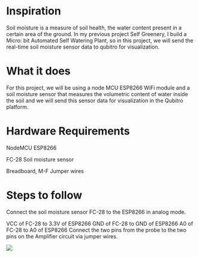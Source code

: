 
# Inspiration

Soil moisture is a measure of soil health, the water content present in a certain area of the ground. In my previous project Self Greenery, I build a Micro: bit Automated Self Watering Plant, so in this project, we will send the real-time soil moisture sensor data to qubitro for visualization.

# What it does

For this project, we will be using a node MCU ESP8266 WiFi module and a soil moisture sensor that measures the volumetric content of water inside the soil and we will send this sensor data for visualization in the Qubitro platform.

# Hardware Requirements

NodeMCU ESP8266

FC-28 Soil moisture sensor

Breadboard, M-F Jumper wires

# Steps to follow 

Connect the soil moisture sensor FC-28 to the ESP8266 in analog mode.

VCC of FC-28 to 3.3V of ESP8266
GND of FC-28 to GND of ESP8266
A0 of FC-28 to A0 of ESP8266
Connect the two pins from the probe to the two pins on the Amplifier circuit via jumper wires.

<img src="https://github.com/akshitagupta15june/Qubitro-soil-health-monitoring/blob/main/Images/data-chart.png">
